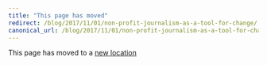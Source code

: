 ```yaml
---
title: "This page has moved"
redirect: /blog/2017/11/01/non-profit-journalism-as-a-tool-for-change/
canonical_url: /blog/2017/11/01/non-profit-journalism-as-a-tool-for-change/
---
```


This page has moved to a [new location](/blog/2017/11/01/non-profit-journalism-as-a-tool-for-change/)
